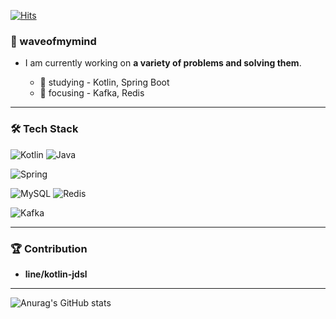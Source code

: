 [![Hits](https://hits.seeyoufarm.com/api/count/incr/badge.svg?url=https%3A%2F%2Fgithub.com%2Fwaveofmymind&count_bg=%2379C83D&title_bg=%23555555&icon=&icon_color=%23E7E7E7&title=hits&edge_flat=false)](https://hits.seeyoufarm.com)
### 🌊 waveofmymind

- I am currently working on **a variety of problems and solving them**.

  - 👀 studying - Kotlin, Spring Boot
  - 🎯 focusing - Kafka, Redis
---

### 🛠️ Tech Stack

![Kotlin](https://img.shields.io/badge/Kotlin-B75EA4?style=for-the-badge&logo=kotlin&logoColor=F6891F)
![Java](https://img.shields.io/badge/JAVA-007396?style=for-the-badge&logo=java&logoColor=white)

![Spring](https://img.shields.io/badge/Spring-6DB33F?style=for-the-badge&logo=spring&logoColor=white)

![MySQL](https://img.shields.io/badge/MySQL-4479A1?style=for-the-badge&logo=MySQL&logoColor=fff) ![Redis](https://img.shields.io/badge/redis-%23DD0031.svg?&style=for-the-badge&logo=redis&logoColor=white)

![Kafka](https://img.shields.io/badge/Apache_Kafka-231F20?style=for-the-badge&logo=apache-kafka&logoColor=white)

---

### 🏆 Contribution

- **line/kotlin-jdsl**

---

![Anurag's GitHub stats](https://github-readme-stats.vercel.app/api?username=waveofmymind&show_icons=true&theme=dark)


